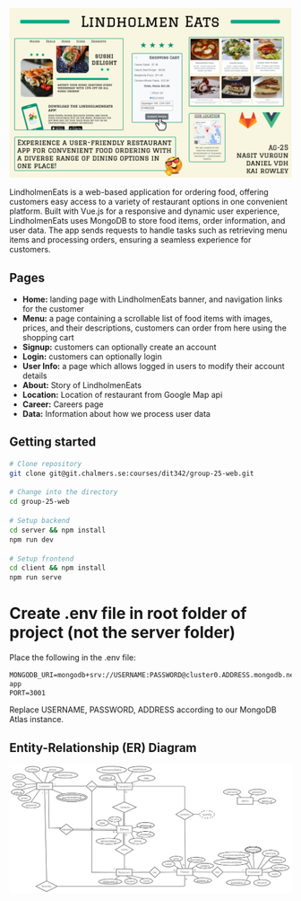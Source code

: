 ![Teaser](./images/teaser.png)

LindholmenEats is a web-based application for ordering food, offering customers easy access to a variety of restaurant options in one convenient platform. Built with Vue.js for a responsive and dynamic user experience, LindholmenEats uses MongoDB to store food items, order information, and user data. The app sends requests to handle tasks such as retrieving menu items and processing orders, ensuring a seamless experience for customers.

## Pages

* **Home:** landing page with LindholmenEats banner, and navigation links for the customer
* **Menu:** a page containing a scrollable list of food items with images, prices, and their descriptions, customers can order from here using the shopping cart
* **Signup:** customers can optionally create an account
* **Login:** customers can optionally login
* **User Info:** a page which allows logged in users to modify their account details
* **About:** Story of LindholmenEats
* **Location:** Location of restaurant from Google Map api
* **Career:** Careers page
* **Data:** Information about how we process user data

## Getting started

```bash
# Clone repository
git clone git@git.chalmers.se:courses/dit342/group-25-web.git

# Change into the directory
cd group-25-web

# Setup backend
cd server && npm install
npm run dev

# Setup frontend
cd client && npm install
npm run serve
```

# Create .env file in root folder of project (not the server folder)
Place the following in the .env file:
```
MONGODB_URI=mongodb+srv://USERNAME:PASSWORD@cluster0.ADDRESS.mongodb.net/restaurant-app
PORT=3001
```
Replace USERNAME, PASSWORD, ADDRESS according to our MongoDB Atlas instance.

## Entity-Relationship (ER) Diagram

![ER Diagram](./images/er_diagram.png)
